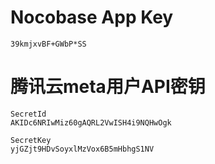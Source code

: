 # Nocobase App Key
```
39kmjxvBF+GWbP*SS
```

# 腾讯云meta用户API密钥
```
SecretId
AKIDc6NRIwMiz60gAQRL2VwISH4i9NQHwOgk

SecretKey
yjGZjt9HDvSoyxlMzVox6B5mHbhgS1NV
```